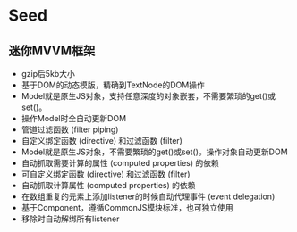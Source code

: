 # Seed

## 迷你MVVM框架

- gzip后5kb大小
- 基于DOM的动态模版，精确到TextNode的DOM操作
- Model就是原生JS对象，支持任意深度的对象嵌套，不需要繁琐的get()或set()。
- 操作Model时全自动更新DOM
- 管道过滤函数 (filter piping)
- 自定义绑定函数 (directive) 和过滤函数 (filter)
- Model就是原生JS对象，不需要繁琐的get()或set()。操作对象自动更新DOM
- 自动抓取需要计算的属性 (computed properties) 的依赖
- 可自定义绑定函数 (directive) 和过滤函数 (filter)
- 自动抓取计算属性 (computed properties) 的依赖
- 在数组重复的元素上添加listener的时候自动代理事件 (event delegation)
- 基于Component，遵循CommonJS模块标准，也可独立使用
- 移除时自动解绑所有listener
